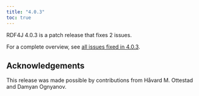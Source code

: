 ```yaml
---
title: "4.0.3"
toc: true
---
```

RDF4J 4.0.3 is a patch release that fixes 2 issues.

For a complete overview, see [all issues fixed in 4.0.3](https://github.com/eclipse/rdf4j/milestone/82?closed=1).

## Acknowledgements

This release was made possible by contributions from Håvard M. Ottestad and Damyan Ognyanov.
